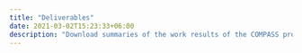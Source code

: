 ```yaml
---
title: "Deliverables"
date: 2021-03-02T15:23:33+06:00
description: "Download summaries of the work results of the COMPASS project"
---
```


